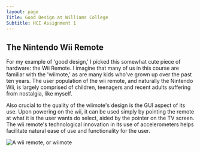 ```yaml
---
layout: page
Title: Good Design at Williams College
Subtitle: HCI Assignment 1
---
```


## The Nintendo Wii Remote

For my example of 'good design,' I picked this somewhat cute piece of hardware: the Wii Remote. I imagine that many of us in this course are familiar with the 'wiimote,' as are many kids who've grown up over the past ten years. The user population of the wii remote, and naturally the Nintendo Wii, is largely comprised of children, teenagers and recent adults suffering from nostalgia, like myself. 



Also crucial to the quality of the wiimote's design is the GUI aspect of its use. Upon powering on the wii, it can be used simply by pointing the remote at what it is the user wants do select, aided by the pointer on the TV screen. The wii remote's technological innovation in its use of accelerometers helps facilitate natural ease of use and functionality for the user. 

![A wii remote, or wiimote](https://drive.google.com/file/d/1GK1Buc2wk5dcEuEnVeDOVDKNOFlI3XBM/view?usp=sharing)



